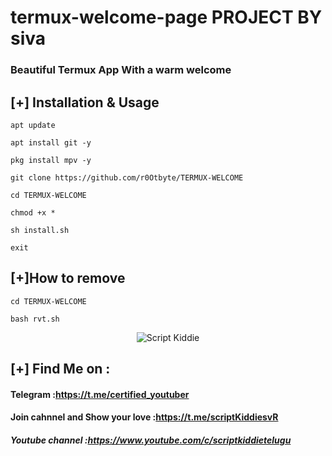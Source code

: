 # termux-welcome-page PROJECT BY siva
### Beautiful Termux App With a warm welcome

## [+] Installation & Usage
```
apt update

apt install git -y

pkg install mpv -y

git clone https://github.com/r0Otbyte/TERMUX-WELCOME

cd TERMUX-WELCOME

chmod +x *

sh install.sh

exit
```

## [+]How to remove 
```
cd TERMUX-WELCOME

bash rvt.sh
```
<p align="center">
<img src="https://telegra.ph/file/b5c0c1aeb6c4a54b1f5f4.jpg" alt="Script Kiddie">

    
## [+] Find Me on :
#### Telegram :https://t.me/certified_youtuber
#### Join cahnnel and Show your love :https://t.me/scriptKiddiesvR
##### Youtube channel :https://www.youtube.com/c/scriptkiddietelugu

